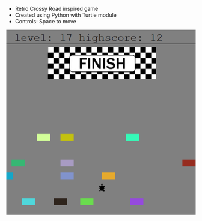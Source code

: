 - Retro Crossy Road inspired game
- Created using Python with Turtle module
- Controls: Space to move
<picture>
  <img src="example2.png">
</picture>
